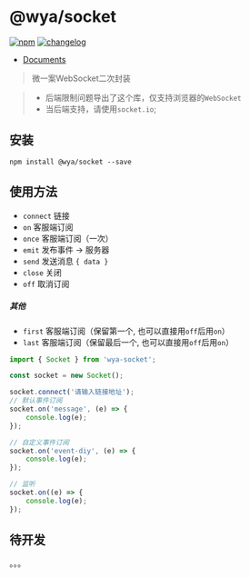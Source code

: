 # \@wya/socket
[![npm][npm-image]][npm-url] [![changelog][changelog-image]][changelog-url]

- [Documents](https://wya-team.github.io/wya-socket/docs/#/)

> 微一案WebSocket二次封装

> - 后端限制问题导出了这个库，仅支持浏览器的`WebSocket`
> - 当后端支持，请使用`socket.io`;


## 安装

```vim
npm install @wya/socket --save
```
## 使用方法
- `connect` 链接
- `on` 客服端订阅
- `once` 客服端订阅（一次）
- `emit` 发布事件 -> 服务器
- `send` 发送消息 `{ data }`
- `close` 关闭
- `off` 取消订阅

##### 其他
- `first` 客服端订阅（保留第一个, 也可以直接用`off`后用`on`）
- `last` 客服端订阅（保留最后一个, 也可以直接用`off`后用`on`）

```js
import { Socket } from 'wya-socket';

const socket = new Socket();

socket.connect('请输入链接地址');
// 默认事件订阅 
socket.on('message', (e) => {
	console.log(e);
});

// 自定义事件订阅 
socket.on('event-diy', (e) => {
	console.log(e);
});

// 监听 
socket.on((e) => {
	console.log(e);
});
```
## 待开发
。。。

<!--  以下内容无视  -->
[changelog-image]: https://img.shields.io/badge/changelog-md-blue.svg
[changelog-url]: CHANGELOG.md

[npm-image]: https://img.shields.io/npm/v/@wya/socket.svg
[npm-url]: https://www.npmjs.com/package/@wya/socket

